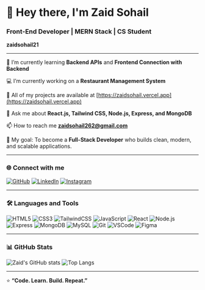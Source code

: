 <!-- 👋 GitHub Profile README for Zaid Sohail -->



# 👋 Hey there, I'm Zaid Sohail

### Front-End Developer | MERN Stack | CS Student
**zaidsohail21**

---

🌱 I’m currently learning **Backend APIs** and **Frontend Connection with Backend**

💻 I’m currently working on a **Restaurant Management System**

📂 All of my projects are available at [https://zaidsohail.vercel.app](https://zaidsohail.vercel.app)

💬 Ask me about **React.js, Tailwind CSS, Node.js, Express, and MongoDB**

📫 How to reach me **zaidsohail262@gmail.com**

🎯 My goal: To become a **Full-Stack Developer** who builds clean, modern, and scalable applications.

---

### 🌐 Connect with me
[![GitHub](https://img.shields.io/badge/GitHub-181717?style=for-the-badge&logo=github&logoColor=white)](https://github.com/ZaidSohail21)
[![LinkedIn](https://img.shields.io/badge/LinkedIn-0077B5?style=for-the-badge&logo=linkedin&logoColor=white)](https://www.linkedin.com/in/muhammad-zaid-b49b48352)
[![Instagram](https://img.shields.io/badge/Instagram-E4405F?style=for-the-badge&logo=instagram&logoColor=white)](https://www.instagram.com/)

---

### 🛠️ Languages and Tools
![HTML5](https://img.shields.io/badge/html5-%23E34F26.svg?style=for-the-badge&logo=html5&logoColor=white)
![CSS3](https://img.shields.io/badge/css3-%231572B6.svg?style=for-the-badge&logo=css3&logoColor=white)
![TailwindCSS](https://img.shields.io/badge/tailwindcss-%231572B6.svg?style=for-the-badge&logo=tailwindcss&logoColor=white)
![JavaScript](https://img.shields.io/badge/javascript-%23323330.svg?style=for-the-badge&logo=javascript&logoColor=%23F7DF1E)
![React](https://img.shields.io/badge/react-%2320232a.svg?style=for-the-badge&logo=react&logoColor=%2361DAFB)
![Node.js](https://img.shields.io/badge/node.js-%2343853D.svg?style=for-the-badge&logo=node.js&logoColor=white)
![Express](https://img.shields.io/badge/express.js-%23404d59.svg?style=for-the-badge&logo=express&logoColor=%2361DAFB)
![MongoDB](https://img.shields.io/badge/mongodb-%234ea94b.svg?style=for-the-badge&logo=mongodb&logoColor=white)
![MySQL](https://img.shields.io/badge/mysql-%2300f.svg?style=for-the-badge&logo=mysql&logoColor=white)
![Git](https://img.shields.io/badge/git-%23F05033.svg?style=for-the-badge&logo=git&logoColor=white)
![VSCode](https://img.shields.io/badge/VSCode-007ACC.svg?style=for-the-badge&logo=visual-studio-code&logoColor=white)
![Figma](https://img.shields.io/badge/figma-%23F24E1E.svg?style=for-the-badge&logo=figma&logoColor=white)

---

### 📊 GitHub Stats
![Zaid's GitHub stats](https://github-readme-stats.vercel.app/api?username=ZaidSohail21&show_icons=true&theme=tokyonight)
![Top Langs](https://github-readme-stats.vercel.app/api/top-langs/?username=ZaidSohail21&layout=compact&theme=tokyonight)

---
⭐ **“Code. Learn. Build. Repeat.”**
